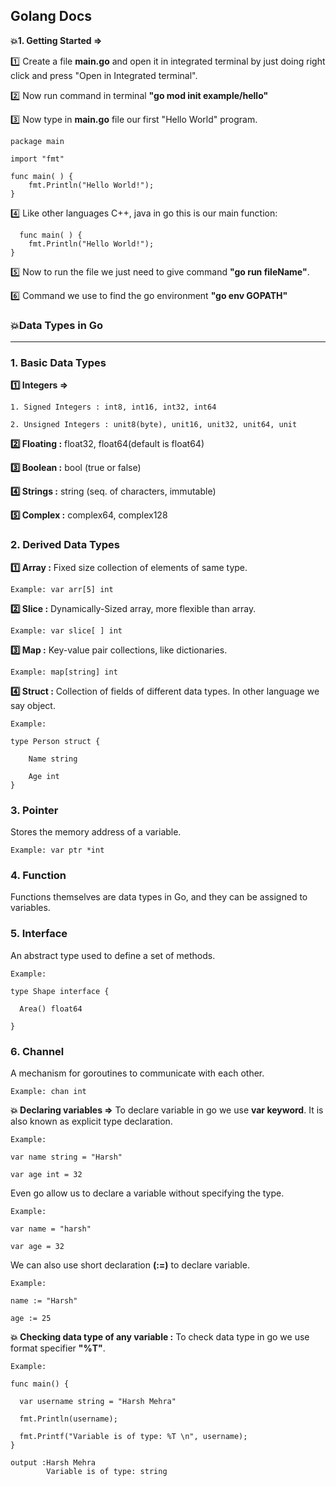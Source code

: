 ## Golang Docs

**💥1. Getting Started ⇒**

1️⃣ Create a file **main.go** and open it in integrated terminal by just doing right click and press "Open in Integrated terminal".

2️⃣ Now run command in terminal **"go mod init example/hello"**

3️⃣ Now type in **main.go** file our first "Hello World" program.

    package main

    import "fmt"

    func main( ) {
    	fmt.Println("Hello World!");
    }

4️⃣ Like other languages C++, java in go this is our main function:

      func main( ) {
    	fmt.Println("Hello World!");
    }

5️⃣ Now to run the file we just need to give command **"go run fileName"**.

6️⃣ Command we use to find the go environment **"go env GOPATH"**

### 💥Data Types in Go

---

### 1. Basic Data Types

**1️⃣ Integers ⇒**

    1. Signed Integers : int8, int16, int32, int64

    2. Unsigned Integers : unit8(byte), unit16, unit32, unit64, unit

**2️⃣ Floating :** float32, float64(default is float64)

**3️⃣ Boolean :** bool (true or false)

**4️⃣ Strings :** string (seq. of characters, immutable)

**5️⃣ Complex :** complex64, complex128

### 2. Derived Data Types

**1️⃣ Array :** Fixed size collection of elements of same type.

    Example: var arr[5] int

**2️⃣ Slice :** Dynamically-Sized array, more flexible than array.

    Example: var slice[ ] int

**3️⃣ Map :** Key-value pair collections, like dictionaries.

    Example: map[string] int

**4️⃣ Struct :** Collection of fields of different data types. In other language we say object.

    Example:

    type Person struct {

        Name string

        Age int
    }

### 3. Pointer

Stores the memory address of a variable.

    Example: var ptr *int

### 4. Function

Functions themselves are data types in Go, and they can be assigned to variables.

### 5. Interface

An abstract type used to define a set of methods.

    Example:

    type Shape interface {

      Area() float64

    }

### 6. Channel

A mechanism for goroutines to communicate with each other.

    Example: chan int

**💥 Declaring variables ⇒** To declare variable in go we use **var keyword**. It is also known as explicit type declaration.

    Example:

    var name string = "Harsh"

    var age int = 32

Even go allow us to declare a variable without specifying the type.

    Example:

    var name = "harsh"

    var age = 32

We can also use short declaration **(:=)** to declare variable.

    Example:

    name := "Harsh"

    age := 25

**💥 Checking data type of any variable :** To check data type in go we use format specifier **"%T"**.

    Example:

    func main() {

      var username string = "Harsh Mehra"

      fmt.Println(username);

      fmt.Printf("Variable is of type: %T \n", username);
    }

    output :Harsh Mehra
            Variable is of type: string
